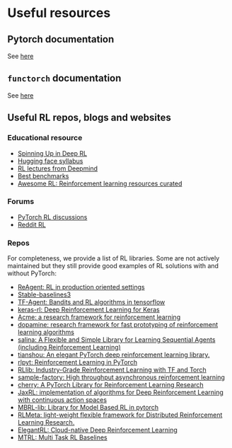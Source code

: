 # Useful resources

## Pytorch documentation
See [here](https://pytorch.org/docs/stable/index.html)

## `functorch` documentation

See [here](https://pytorch.org/functorch/stable/)

## Useful RL repos, blogs and websites

### Educational resource

- [Spinning Up in Deep RL](https://spinningup.openai.com/en/latest/)
- [Hugging face syllabus](https://github.com/huggingface/deep-rl-class)
- [RL lectures from Deepmind](https://www.deepmind.com/learning-resources/reinforcement-learning-lecture-series-2021)
- [Best benchmarks](https://neptune.ai/blog/best-benchmarks-for-reinforcement-learning)
- [Awesome RL: Reinforcement learning resources curated](https://github.com/aikorea/awesome-rl)

### Forums

- [PyTorch RL discussions](https://discuss.pytorch.org/c/reinforcement-learning/)
- [Reddit RL](https://www.reddit.com/r/reinforcementlearning/)

### Repos

For completeness, we provide a list of RL libraries. Some are not actively maintained but
they still provide good examples of RL solutions with and without PyTorch:
- [ReAgent: RL in production oriented settings](https://github.com/facebookresearch/reagent)
- [Stable-baselines3](https://stable-baselines3.readthedocs.io/en/master/)
- [TF-Agent: Bandits and RL algorithms in tensorflow](https://github.com/tensorflow/agents)
- [keras-rl: Deep Reinforcement Learning for Keras](https://github.com/keras-rl/keras-rl)
- [Acme: a research framework for reinforcement learning](https://github.com/deepmind/acme)
- [dopamine: research framework for fast prototyping of reinforcement learning algorithms](https://github.com/google/dopamine)
- [salina: A Flexible and Simple Library for Learning Sequential Agents (including Reinforcement Learning)](https://github.com/facebookresearch/salina)
- [tianshou: An elegant PyTorch deep reinforcement learning library.](https://github.com/thu-ml/tianshou)
- [rlpyt: Reinforcement Learning in PyTorch](https://github.com/astooke/rlpyt)
- [RLlib: Industry-Grade Reinforcement Learning with TF and Torch](https://github.com/ray-project/ray/tree/master/rllib)
- [sample-factory: High throughput asynchronous reinforcement learning](https://github.com/alex-petrenko/sample-factory)
- [cherry: A PyTorch Library for Reinforcement Learning Research](https://github.com/learnables/cherry)
- [JaxRL: implementation of algorithms for Deep Reinforcement Learning with continuous action spaces](https://github.com/ikostrikov/jaxrl)
- [MBRL-lib: Library for Model Based RL in pytorch](https://github.com/facebookresearch/mbrl-lib)
- [RLMeta: light-weight flexible framework for Distributed Reinforcement Learning Research.](https://github.com/facebookresearch/rlmeta)
- [ElegantRL: Cloud-native Deep Reinforcement Learning](https://github.com/AI4Finance-Foundation/ElegantRL)
- [MTRL: Multi Task RL Baselines](https://github.com/facebookresearch/mtrl)
